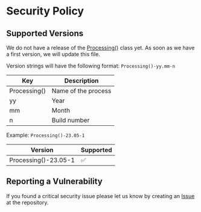 # Security Policy

## Supported Versions

We do not have a release of the [Processing()]() class yet.
As soon as we have a first version, we will update this file.

Version strings will have the following format: `Processing()-yy.mm-n`

| Key | Description |
| - | - |
| Processing() | Name of the process |
| yy | Year |
| mm | Month |
| n  | Build number |

Example: `Processing()-23.05-1`

| Version | Supported          |
| ------- | ------------------ |
| Processing()-23.05-1   | :white_check_mark: |

## Reporting a Vulnerability

If you found a critical security issue please let us know by creating an [Issue](https://github.com/NoOrientationProgramming/ProcessingTutorials/issues) at the repository.
